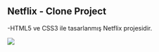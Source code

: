 ## Netflix - Clone Project

-HTML5 ve CSS3 ile tasarlanmış Netflix projesidir. 

<img src="screen.gif"/>
